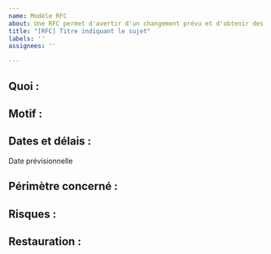 ```yaml
---
name: Modèle RFC
about: Une RFC permet d'avertir d'un changement prévu et d'obtenir des commentaires
title: "[RFC] Titre indiquant le sujet"
labels: ''
assignees: ''

---
```


## Quoi :

## Motif :

## Dates et délais :

Date prévisionnelle

## Périmètre concerné :

## Risques :

## Restauration :
